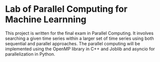 # Lab of Parallel Computing for Machine Learnning

This project is written for the final exam in Parallel Computing. It involves searching a given time series within a larger set of time series using both sequential and parallel approaches. The parallel computing will be implemented using the OpenMP library in C++ and Joblib and asyncio for parallelization in Python.
